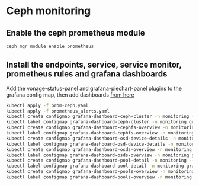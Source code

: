 # Ceph monitoring

## Enable the ceph prometheus module

```bash
ceph mgr module enable prometheus
```

## Install the endpoints, service, service monitor, prometheus rules and grafana dashboards

Add the vonage-status-panel and grafana-piechart-panel plugins to the grafana config map, then add dashboards [from here](https://github.com/ceph/ceph/tree/main/monitoring/ceph-mixin/dashboards_out)

```bash
kubectl apply -f prom-ceph.yaml
kubectl apply -f prometheus_alerts.yaml
kubectl create configmap grafana-dashboard-ceph-cluster -n monitoring --from-file=ceph-cluster.json
kubectl label configmap grafana-dashboard-ceph-cluster -n monitoring grafana_dashboard="1"
kubectl create configmap grafana-dashboard-cephfs-overview -n monitoring --from-file=cephfs-overview.json
kubectl label configmap grafana-dashboard-cephfs-overview -n monitoring grafana_dashboard="1"
kubectl create configmap grafana-dashboard-osd-device-details -n monitoring --from-file=osd-device-details.json
kubectl label configmap grafana-dashboard-osd-device-details -n monitoring grafana_dashboard="1"
kubectl create configmap grafana-dashboard-osds-overview -n monitoring --from-file=osds-overview.json
kubectl label configmap grafana-dashboard-osds-overview -n monitoring grafana_dashboard="1"
kubectl create configmap grafana-dashboard-pool-detail -n monitoring --from-file=pool-detail.json
kubectl label configmap grafana-dashboard-pool-detail -n monitoring grafana_dashboard="1"
kubectl create configmap grafana-dashboard-pools-overview -n monitoring --from-file=pools-overview.json
kubectl label configmap grafana-dashboard-pools-overview -n monitoring grafana_dashboard="1"
```
